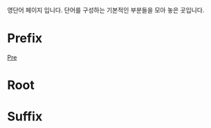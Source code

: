 영단어 페이지 입니다. 단어를 구성하는 기본적인 부분들을 모아 놓은 곳입니다.

# Prefix

[Pre](https://bnestu10.github.io/voca/pre)

# Root

# Suffix
